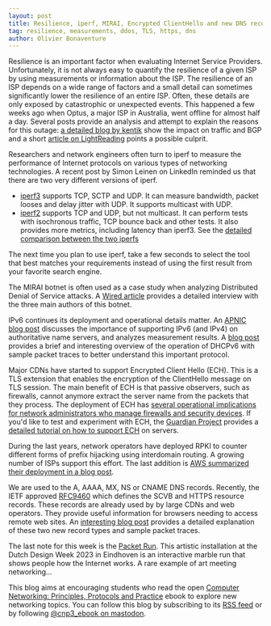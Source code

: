 ```yaml
---
layout: post
title: Resilience, iperf, MIRAI, Encrypted ClientHello and new DNS records  
tag: resilience, measurements, ddos, TLS, https, dns 
author: Olivier Bonaventure
---
```


Resilience is an important factor when evaluating Internet Service Providers. Unfortunately, it is not always easy to quantify the resilience of a given ISP by using measurements or information about the ISP. The resilience of an ISP depends on a wide range of factors and a small detail can sometimes significantly lower the resilience of an entire ISP. Often, these details are only exposed by catastrophic or unexpected events. This happened a few weeks ago when Optus, a major ISP in Australia, went offline for almost half a day. Several posts provide an analysis and attempt to explain the reasons for this outage: [a detailed blog by kentik](https://www.kentik.com/blog/digging-into-the-optus-outage/) show the impact on traffic and BGP and a short [article on LightReading](https://www.lightreading.com/mobile-core/singtel-s-own-internet-exchange-crashed-optus-reports) points a possible culprit.

Researchers and network engineers often turn to iperf to measure the performance of Internet protocols on various types of networking technologies. A recent post by Simon Leinen on LinkedIn reminded us that there are two very different versions of iperf.

 - [iperf3](https://iperf.fr) supports TCP, SCTP and UDP. It can measure bandwidth, packet looses and delay jitter with UDP. It supports multicast with UDP.
 - [iperf2](https://iperf2.sourceforge.io/IperfCompare.html) supports TCP and UDP, but not multicast. It can perform tests with isochronous traffic, TCP bounce back and other tests. It also provides more metrics, including latency than iperf3. See the [detailed comparison between the two iperfs](https://iperf2.sourceforge.io/IperfCompare.html)

The next time you plan to use iperf, take a few seconds to select the tool that best matches your requirements instead of using the first result from your favorite search engine.

The MIRAI botnet is often used as a case study when analyzing Distributed Denial of Service attacks. A [Wired article](https://www.wired.com/story/mirai-untold-story-three-young-hackers-web-killing-monster/) provides a detailed interview with the three main authors of this botnet.

IPv6 continues its deployment and operational details matter. An [APNIC blog post](https://blog.apnic.net/2023/11/17/ipv6-the-dns-and-happy-eyeballs/) discusses the importance of supporting IPv6 (and IPv4) on authoritative name servers, and analyzes measurement results. A [blog post](https://majornetwork.net/2023/11/introduction-to-dhcpv6/) provides a brief and interesting overview of the operation of DHCPv6 with sample packet traces to better understand this important protocol.

Major CDNs have started to support Encrypted Client Hello (ECH). This is a TLS extension that enables the encryption of the ClientHello message on TLS session. The main benefit of ECH is that passive observers, such as firewalls, cannot anymore extract the server name from the packets that they process. The deployment of ECH has [several operational implications for network administrators who manage firewalls and security devices](https://blog.apnic.net/2023/11/15/security-control-changes-due-to-tls-encrypted-client-hello/). If you'd like to test and experiment with ECH, the [Guardian Project](https://guardianproject.info/) provides a [detailed tutorial on how to support ECH](https://guardianproject.info/2023/11/10/quick-set-up-guide-for-encrypted-client-hello-ech/) on servers.

During the last years, network operators have deployed RPKI to counter different forms of prefix hijacking using interdomain routing. A growing number of ISPs support this effort. The last addition is [AWS summarized their deployment in a blog post](https://www.manrs.org/2023/10/coordination-key-to-largest-rpki-deployment/).

We are used to the A, AAAA, MX, NS or CNAME DNS records. Recently, the IETF approved [RFC9460](https://www.rfc-editor.org/rfc/rfc9460.html) which defines the SCVB and HTTPS resource records. These records are already used by by large CDNs and web operators. They provide useful information for browsers needing to access remote web sites. An [interesting blog post](https://www.netmeister.org/blog/https-rrs.html) provides a detailed explanation of these two new record types and sample packet traces. 

The last note for this week is the [Packet Run](https://www.sidn.nl/en/news-and-blogs/packet-run-is-an-interactive-marble-run-that-shows-people-how-the-internet-works). This artistic installation at the Dutch Design Week 2023 in Eindhoven is an interactive marble run that shows people how the Internet works. A rare example of art meeting networking... 


This blog aims at encouraging students who read the open [Computer Networking: Principles, Protocols and Practice](https://www.computer-networking.info) ebook to explore new networking topics. You can follow this blog by subscribing to its [RSS feed](http://blog.computer-networking.info/feed.xml) or by following [@cnp3_ebook on mastodon](https://mastodon.acm.org/@cnp3_ebook). 